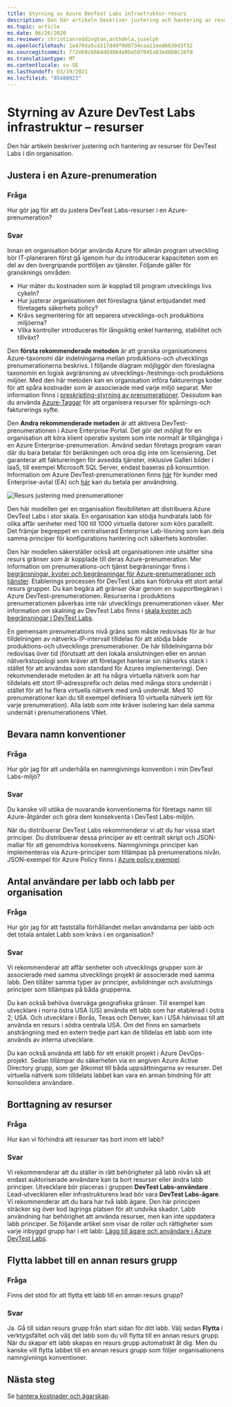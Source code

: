 ```yaml
---
title: Styrning av Azure DevTest Labs infrastruktur-resurs
description: Den här artikeln beskriver justering och hantering av resurser för Azure DevTest Labs i din organisation.
ms.topic: article
ms.date: 06/26/2020
ms.reviewer: christianreddington,anthdela,juselph
ms.openlocfilehash: 1e470da5cd317d49f0d0734caa11eed6630d3f32
ms.sourcegitcommit: 772eb9c6684dd4864e0ba507945a83e48b8c16f0
ms.translationtype: MT
ms.contentlocale: sv-SE
ms.lasthandoff: 03/19/2021
ms.locfileid: "85480923"
---
```

# <a name="governance-of-azure-devtest-labs-infrastructure---resources"></a>Styrning av Azure DevTest Labs infrastruktur – resurser
Den här artikeln beskriver justering och hantering av resurser för DevTest Labs i din organisation. 

## <a name="align-within-an-azure-subscription"></a>Justera i en Azure-prenumeration 

### <a name="question"></a>Fråga
Hur gör jag för att du justera DevTest Labs-resurser i en Azure-prenumeration?

### <a name="answer"></a>Svar
Innan en organisation börjar använda Azure för allmän program utveckling bör IT-planeraren först gå igenom hur du introducerar kapaciteten som en del av den övergripande portföljen av tjänster. Följande gäller för gransknings områden:

- Hur mäter du kostnaden som är kopplad till program utvecklings livs cykeln?
- Hur justerar organisationen det föreslagna tjänst erbjudandet med företagets säkerhets policy? 
- Krävs segmentering för att separera utvecklings-och produktions miljöerna? 
- Vilka kontroller introduceras för långsiktig enkel hantering, stabilitet och tillväxt?

Den **första rekommenderade metoden** är att granska organisationens Azure-taxonomi där indelningarna mellan produktions-och utvecklings prenumerationerna beskrivs. I följande diagram möjliggör den föreslagna taxonomin en logisk avgränsning av utvecklings-/testnings-och produktions miljöer. Med den här metoden kan en organisation införa fakturerings koder för att spåra kostnader som är associerade med varje miljö separat. Mer information finns i [preskripting-styrning av prenumerationer](/azure/architecture/cloud-adoption/appendix/azure-scaffold). Dessutom kan du använda [Azure-Taggar](../azure-resource-manager/management/tag-resources.md) för att organisera resurser för spårnings-och fakturerings syfte.

Den **Andra rekommenderade metoden** är att aktivera DevTest-prenumerationen i Azure Enterprise Portal. Det gör det möjligt för en organisation att köra klient operativ system som inte normalt är tillgängliga i en Azure Enterprise-prenumeration. Använd sedan företags program varan där du bara betalar för beräkningen och oroa dig inte om licensiering. Det garanterar att faktureringen för avsedda tjänster, inklusive Galleri bilder i IaaS, till exempel Microsoft SQL Server, endast baseras på konsumtion. Information om Azure DevTest-prenumerationen finns [här](https://azure.microsoft.com/offers/ms-azr-0148p/) för kunder med Enterprise-avtal (EA) och [här](https://azure.microsoft.com/offers/ms-azr-0023p/) kan du betala per användning.

![Resurs justering med prenumerationer](./media/devtest-lab-guidance-governance/resource-alignment-with-subscriptions.png)

Den här modellen ger en organisation flexibiliteten att distribuera Azure DevTest Labs i stor skala. En organisation kan stödja hundratals labb för olika affär senheter med 100 till 1000 virtuella datorer som körs parallellt. Det främjar begreppet en centraliserad Enterprise Lab-lösning som kan dela samma principer för konfigurations hantering och säkerhets kontroller.

Den här modellen säkerställer också att organisationen inte utsätter sina resurs gränser som är kopplade till deras Azure-prenumeration. Mer information om prenumerations-och tjänst begränsningar finns i [begränsningar, kvoter och begränsningar för Azure-prenumerationer och tjänster](../azure-resource-manager/management/azure-subscription-service-limits.md). Etablerings processen för DevTest Labs kan förbruka ett stort antal resurs grupper. Du kan begära att gränser ökar genom en supportbegäran i Azure DevTest-prenumerationen. Resurserna i produktions prenumerationen påverkas inte när utvecklings prenumerationen växer. Mer information om skalning av DevTest Labs finns i [skala kvoter och begränsningar i DevTest Labs](devtest-lab-scale-lab.md).

En gemensam prenumerations nivå gräns som måste redovisas för är hur tilldelningen av nätverks-IP-intervall tilldelas för att stödja både produktions-och utvecklings prenumerationer. De här tilldelningarna bör redovisas över tid (förutsatt att den lokala anslutningen eller en annan nätverkstopologi som kräver att företaget hanterar sin nätverks stack i stället för att användas som standard för Azures implementering). Den rekommenderade metoden är att ha några virtuella nätverk som har tilldelats ett stort IP-adressprefix och delas med många stora undernät i stället för att ha flera virtuella nätverk med små undernät. Med 10 prenumerationer kan du till exempel definiera 10 virtuella nätverk (ett för varje prenumeration). Alla labb som inte kräver isolering kan dela samma undernät i prenumerationens VNet.

## <a name="maintain-naming-conventions"></a>Bevara namn konventioner

### <a name="question"></a>Fråga
Hur gör jag för att underhålla en namngivnings konvention i min DevTest Labs-miljö?

### <a name="answer"></a>Svar
Du kanske vill utöka de nuvarande konventionerna för företags namn till Azure-åtgärder och göra dem konsekventa i DevTest Labs-miljön.

När du distribuerar DevTest Labs rekommenderar vi att du har vissa start principer. Du distribuerar dessa principer av ett centralt skript och JSON-mallar för att genomdriva konsekvens. Namngivnings principer kan implementeras via Azure-principer som tillämpas på prenumerations nivån. JSON-exempel för Azure Policy finns i [Azure policy exempel](../governance/policy/samples/index.md).

## <a name="number-of-users-per-lab-and-labs-per-organization"></a>Antal användare per labb och labb per organisation

### <a name="question"></a>Fråga 
Hur gör jag för att fastställa förhållandet mellan användarna per labb och det totala antalet Labb som krävs i en organisation?

### <a name="answer"></a>Svar
Vi rekommenderar att affär senheter och utvecklings grupper som är associerade med samma utvecklings projekt är associerade med samma labb. Den tillåter samma typer av principer, avbildningar och avslutnings principer som tillämpas på båda grupperna. 

Du kan också behöva överväga geografiska gränser. Till exempel kan utvecklare i norra östra USA (US) använda ett labb som har etablerad i östra 2; USA. Och utvecklare i Borås, Texas och Denver, kan i USA hänvisas till att använda en resurs i södra centrala USA. Om det finns en samarbets ansträngning med en extern tredje part kan de tilldelas ett labb som inte används av interna utvecklare. 

Du kan också använda ett labb för ett enskilt projekt i Azure DevOps-projekt. Sedan tillämpar du säkerheten via en angiven Azure Active Directory grupp, som ger åtkomst till båda uppsättningarna av resurser. Det virtuella nätverk som tilldelats labbet kan vara en annan bindning för att konsolidera användare.

## <a name="deletion-of-resources"></a>Borttagning av resurser

### <a name="question"></a>Fråga
Hur kan vi förhindra att resurser tas bort inom ett labb?

### <a name="answer"></a>Svar
Vi rekommenderar att du ställer in rätt behörigheter på labb nivån så att endast auktoriserade användare kan ta bort resurser eller ändra labb principer. Utvecklare bör placeras i gruppen **DevTest Labs-användare** . Lead-utvecklaren eller infrastrukturens lead bör vara **DevTest Labs-ägare**. Vi rekommenderar att du bara har två labb ägare. Den här principen sträcker sig över kod lagrings platsen för att undvika skador. Labb användning har behörighet att använda resurser, men kan inte uppdatera labb principer. Se följande artikel som visar de roller och rättigheter som varje inbyggd grupp har i ett labb: [Lägg till ägare och användare i Azure DevTest Labs](devtest-lab-add-devtest-user.md).

## <a name="move-lab-to-another-resource-group"></a>Flytta labbet till en annan resurs grupp 

### <a name="question"></a>Fråga
Finns det stöd för att flytta ett labb till en annan resurs grupp?

### <a name="answer"></a>Svar
Ja. Gå till sidan resurs grupp från start sidan för ditt labb. Välj sedan **Flytta** i verktygsfältet och välj det labb som du vill flytta till en annan resurs grupp. När du skapar ett labb skapas en resurs grupp automatiskt åt dig. Men du kanske vill flytta labbet till en annan resurs grupp som följer organisationens namngivnings konventioner. 

## <a name="next-steps"></a>Nästa steg
Se [hantera kostnader och ägarskap](devtest-lab-guidance-governance-cost-ownership.md).
